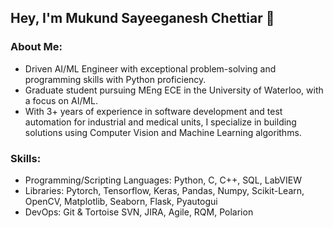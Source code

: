 ## Hey, I'm Mukund Sayeeganesh Chettiar 👋

### About Me:
- Driven AI/ML Engineer with exceptional problem-solving and programming skills with Python proficiency.
- Graduate student pursuing MEng ECE in the University of Waterloo, with a focus on AI/ML.
- With 3+ years of experience in software development and test automation for industrial and medical units, I specialize in building solutions using Computer Vision and Machine Learning algorithms.

### Skills:
- Programming/Scripting Languages: Python, C, C++, SQL, LabVIEW
- Libraries: Pytorch, Tensorflow, Keras, Pandas, Numpy, Scikit-Learn, OpenCV, Matplotlib, Seaborn, Flask, Pyautogui
- DevOps: Git & Tortoise SVN, JIRA, Agile, RQM, Polarion



